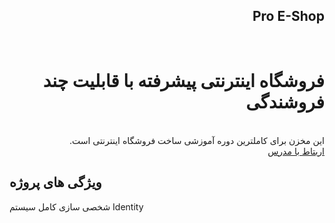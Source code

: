 <div dir="rtl">

## Pro E-Shop
<br>
<h1>فروشگاه اینترنتی پیشرفته با قابلیت چند فروشندگی</h1>
<br>
این مخزن برای کاملترین دوره آموزشی ساخت فروشگاه اینترنتی است.
<br>
<a target="_blank" href="https://instagram.com/payam_shariatii">اربتاط با مدرس</a>
</div>
<h2>ویژگی های پروژه</h2>
<p>شخصی سازی کامل سیستم Identity</p>

